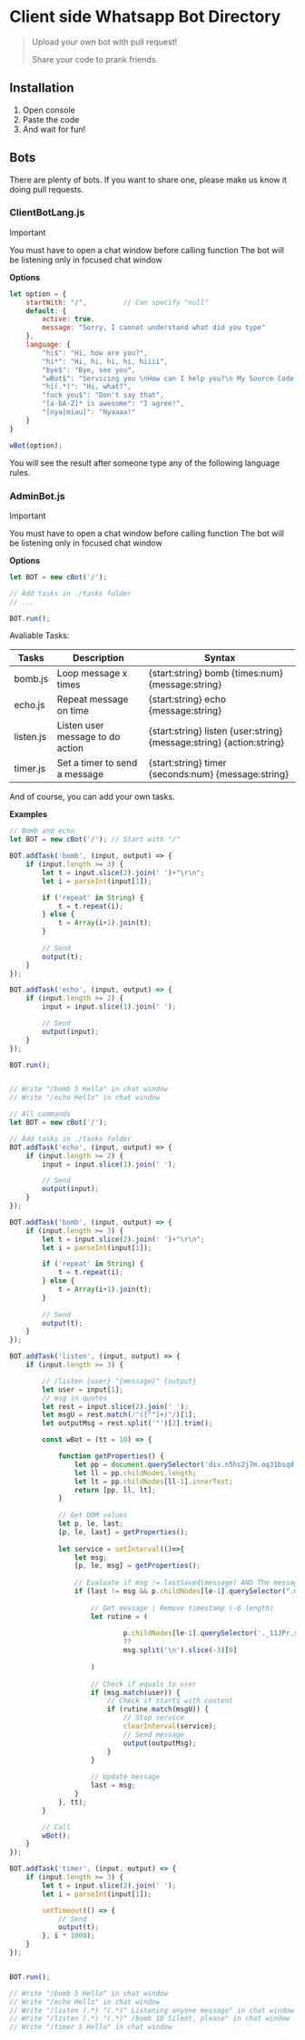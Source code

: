 # Client side Whatsapp Bot Directory

> Upload your own bot with pull request!
>
> Share your code to prank friends.

## Installation

1. Open console
2. Paste the code
3. And wait for fun!


## Bots

There are plenty of bots. If you want to share one, please make us know it doing pull requests.

### ClientBotLang.js

> [!IMPORTANT]  
> You must have to open a chat window before calling function
> The bot will be listening only in focused chat window

**Options**
```js
let option = {
    startWith: "/",         // Can specify "null"
    default: {
        active: true,
        message: "Sorry, I cannot understand what did you type"
    },
    language: {
        "hi$": "Hi, how are you?",
        "hi*": "Hi, hi, hi, hi, hiiii",
        "bye$": "Bye, see you", 
        "wBot$": "Servicing you \nHow can I help you?\n My Source Code is in: https://github.com/ZhengLinLei/whatsapp-client-bot",
        "hi(.*)": "Hi, what?",
        "fuck you$": "Don't say that",
        "[a-bA-Z]* is awesome": "I agree!",
        "[nya|miau]": "Nyaaaa!"
    }
}

wBot(option);
```

You will see the result after someone type any of the following language rules.


### AdminBot.js

> [!IMPORTANT]  
> You must have to open a chat window before calling function
> The bot will be listening only in focused chat window

**Options**
```js
let BOT = new cBot('/');

// Add tasks in ./tasks folder
// ...

BOT.run();
```

Avaliable Tasks:

| Tasks         |    Description                            |  Syntax                                                               |
|---------------|-------------------------------------------|-----------------------------------------------------------------------|
| bomb.js       | Loop message x times                      | {start:string} bomb {times:num} {message:string}                      |
| echo.js       | Repeat message on time                    | {start:string} echo {message:string}                                  |
| listen.js     | Listen user message to do action          | {start:string} listen {user:string} {message:string} {action:string}  |
| timer.js      | Set a timer to send a message             | {start:string} timer {seconds:num} {message:string}                   |


And of course, you can add your own tasks.

**Examples**
```js
// Bomb and echo
let BOT = new cBot('/'); // Start with "/"

BOT.addTask('bomb', (input, output) => {
    if (input.length >= 3) {
        let t = input.slice(2).join(' ')+"\r\n";
        let i = parseInt(input[1]);

        if ('repeat' in String) {
            t = t.repeat(i);
        } else {
            t = Array(i+1).join(t);
        }
        
        // Send
        output(t);
    }
});

BOT.addTask('echo', (input, output) => {
    if (input.length >= 2) {
        input = input.slice(1).join(' ');

        // Send
        output(input);
    }
});

BOT.run();


// Write "/bomb 5 Hello" in chat window
// Write "/echo Hello" in chat window
```

```js
// All commands
let BOT = new cBot('/');

// Add tasks in ./tasks folder
BOT.addTask('echo', (input, output) => {
    if (input.length >= 2) {
        input = input.slice(1).join(' ');

        // Send
        output(input);
    }
});

BOT.addTask('bomb', (input, output) => {
    if (input.length >= 3) {
        let t = input.slice(2).join(' ')+"\r\n";
        let i = parseInt(input[1]);

        if ('repeat' in String) {
            t = t.repeat(i);
        } else {
            t = Array(i+1).join(t);
        }
        
        // Send
        output(t);
    }
});

BOT.addTask('listen', (input, output) => {
    if (input.length >= 3) {

        // /listen {user} "{message}" {output}
        let user = input[1];
        // msg in quotes
        let rest = input.slice(2).join(' ');
        let msgU = rest.match(/"([^"]+)"/)[1];
        let outputMsg = rest.split('"')[2].trim();

        const wBot = (tt = 10) => {

            function getProperties() {
                let pp = document.querySelector('div.n5hs2j7m.oq31bsqd.gx1rr48f.qh5tioqs');
                let ll = pp.childNodes.length;
                let lt = pp.childNodes[ll-1].innerText;
                return [pp, ll, lt];
            }
            
            // Get DOM values
            let p, le, last;
            [p, le, last] = getProperties();
        
            let service = setInterval(()=>{
                let msg;
                [p, le, msg] = getProperties();
                
                // Evaluate if msg != lastSaved(message) AND The message is from others
                if (last != msg && p.childNodes[le-1].querySelector(".message-in")) {
                    
                    // Get message | Remove timestamp (-6 length)
                    let rutine = (
        
                            p.childNodes[le-1].querySelector('._11JPr.selectable-text.copyable-text').innerText  // ---> If Exist
                            ??
                            msg.split('\n').slice(-3)[0]                                                         // ---> Alternative
        
                    )
                    
                    // Check if equals to user
                    if (msg.match(user)) {
                        // Check if starts with content
                        if (rutine.match(msgU)) {
                            // Stop service
                            clearInterval(service);
                            // Send message
                            output(outputMsg);
                        }
                    }
        
                    // Update message
                    last = msg;
                }
            }, tt);
        }

        // Call
        wBot();
    }
});

BOT.addTask('timer', (input, output) => {
    if (input.length >= 3) {
        let t = input.slice(2).join(' ');
        let i = parseInt(input[1]);

        setTimeout(() => {
            // Send
            output(t);
        }, i * 1000);
    }
});


BOT.run();

// Write "/bomb 5 Hello" in chat window
// Write "/echo Hello" in chat window
// Write "/listen (.*) "(.*)" Listening anyone message" in chat window
// Write "/listen (.*) "(.*)" /bomb 10 Silent, please" in chat window
// Write "/timer 5 Hello" in chat window
```